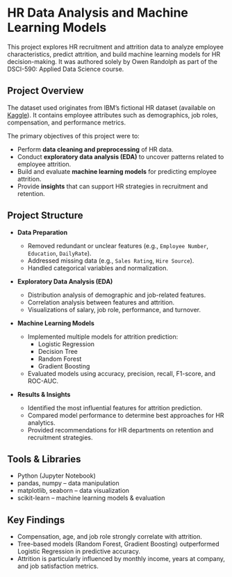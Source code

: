 # HR Data Analysis and Machine Learning Models  

This project explores HR recruitment and attrition data to analyze employee characteristics, predict attrition, and build machine learning models for HR decision-making. It was authored solely by Owen Randolph as part of the DSCI-590: Applied Data Science course.  

## Project Overview  
The dataset used originates from IBM’s fictional HR dataset (available on [Kaggle](https://www.kaggle.com/datasets/pavansubhasht/ibm-hr-analytics-attrition-dataset)). It contains employee attributes such as demographics, job roles, compensation, and performance metrics.  

The primary objectives of this project were to:  
- Perform **data cleaning and preprocessing** of HR data.  
- Conduct **exploratory data analysis (EDA)** to uncover patterns related to employee attrition.  
- Build and evaluate **machine learning models** for predicting employee attrition.  
- Provide **insights** that can support HR strategies in recruitment and retention.  

## Project Structure  
- **Data Preparation**  
  - Removed redundant or unclear features (e.g., `Employee Number`, `Education`, `DailyRate`).  
  - Addressed missing data (e.g., `Sales Rating`, `Hire Source`).  
  - Handled categorical variables and normalization.  

- **Exploratory Data Analysis (EDA)**  
  - Distribution analysis of demographic and job-related features.  
  - Correlation analysis between features and attrition.  
  - Visualizations of salary, job role, performance, and turnover.  

- **Machine Learning Models**  
  - Implemented multiple models for attrition prediction:  
    - Logistic Regression  
    - Decision Tree  
    - Random Forest  
    - Gradient Boosting  
  - Evaluated models using accuracy, precision, recall, F1-score, and ROC-AUC.  

- **Results & Insights**  
  - Identified the most influential features for attrition prediction.  
  - Compared model performance to determine best approaches for HR analytics.  
  - Provided recommendations for HR departments on retention and recruitment strategies.  

## Tools & Libraries  
- Python (Jupyter Notebook)  
- pandas, numpy – data manipulation  
- matplotlib, seaborn – data visualization  
- scikit-learn – machine learning models & evaluation  

## Key Findings  
- Compensation, age, and job role strongly correlate with attrition.  
- Tree-based models (Random Forest, Gradient Boosting) outperformed Logistic Regression in predictive accuracy.  
- Attrition is particularly influenced by monthly income, years at company, and job satisfaction metrics.  

 

